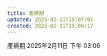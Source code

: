 ```yaml
---
title: 產褥期
updated: 2025-02-11T15:07:07
created: 2025-02-11T15:06:17
---
```


產褥期
2025年2月11日
下午 03:06
